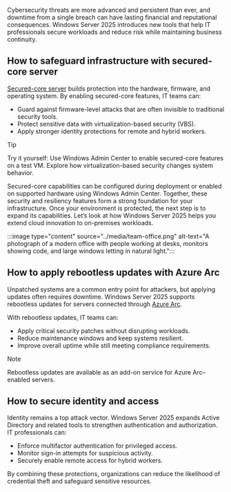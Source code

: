 Cybersecurity threats are more advanced and persistent than ever, and downtime from a single breach can have lasting financial and reputational consequences. Windows Server 2025 introduces new tools that help IT professionals secure workloads and reduce risk while maintaining business continuity.  

## How to safeguard infrastructure with secured-core server

[Secured-core server](/windows-server/security/secured-core-server) builds protection into the hardware, firmware, and operating system. By enabling secured-core features, IT teams can:  

- Guard against firmware-level attacks that are often invisible to traditional security tools.  
- Protect sensitive data with virtualization-based security (VBS).  
- Apply stronger identity protections for remote and hybrid workers.  

> [!TIP]
> Try it yourself: Use Windows Admin Center to enable secured-core features on a test VM. Explore how virtualization-based security changes system behavior.

Secured-core capabilities can be configured during deployment or enabled on supported hardware using Windows Admin Center. Together, these security and resiliency features form a strong foundation for your infrastructure. Once your environment is protected, the next step is to expand its capabilities. Let’s look at how Windows Server 2025 helps you extend cloud innovation to on-premises workloads.

:::image type="content" source="../media/team-office.png" alt-text="A photograph of a modern office with people working at desks, monitors showing code, and large windows letting in natural light.":::

## How to apply rebootless updates with Azure Arc

Unpatched systems are a common entry point for attackers, but applying updates often requires downtime. Windows Server 2025 supports rebootless updates for servers connected through [Azure Arc](/azure/azure-arc/servers/cloud-native/overview). 

With rebootless updates, IT teams can:  

- Apply critical security patches without disrupting workloads.  
- Reduce maintenance windows and keep systems resilient.  
- Improve overall uptime while still meeting compliance requirements.  

> [!NOTE]
> Rebootless updates are available as an add-on service for Azure Arc–enabled servers.  

## How to secure identity and access

Identity remains a top attack vector. Windows Server 2025 expands Active Directory and related tools to strengthen authentication and authorization. IT professionals can:  

- Enforce multifactor authentication for privileged access.  
- Monitor sign-in attempts for suspicious activity.  
- Securely enable remote access for hybrid workers.  

By combining these protections, organizations can reduce the likelihood of credential theft and safeguard sensitive resources.